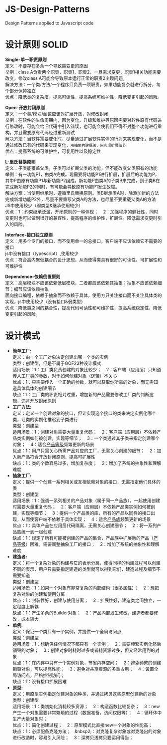 # JS-Design-Patterns
Design Patterns applied to Javascript code

# 设计原则 SOLID

**Single-单一职责原则<br>**
定义：不要存在多余一个导致类变更的原因<br>
举例：class A负责两个职责，职责1，职责2，一旦需求变更，职责1相关功能需要改变，修改class A可能会导致原本运行正常的职责2出现问题。<br>
解决方法：一个类/方法/一个程序只负责一项职责，如果功能复杂就进行拆分，每个部分保持独立<br>
优点：降低类的复杂度，提高可读性，提高系统可维护性，降低变更引起的风险。<br>

**Open-开放封闭原则<br>**
定义：一个类/模块/函数应该对扩展开放，对修改封闭<br>
举例：在软件的生命周期内，因为变化、升级和维护等原因需要对软件原有代码进行修改时，可能会给旧代码中引入错误，也可能会使我们不得不对整个功能进行重构，并且需要原有代码经过重新测试<br>
解决方法：当软件需要变化时，尽量通过扩展软件实体的行为来实现变化，而不是通过修改已有的代码来实现变化，```用抽象构建框架，用实现扩展细节```<br>
优点：提高系统的可维护性，可复用性以及稳定性<br>

**L-里氏替换原则<br>**
定义：子类能覆盖父类，子类可以扩展父类的功能，但不能改变父类原有的功能<br>
举例：有一功能P1，由类A完成。现需要将功能P1进行扩展，扩展后的功能为P，其中P由原有功能P1与新功能P2组成。新功能P由类A的子类B来完成，则子类B在完成新功能P2的同时，有可能会导致原有功能P1发生故障。<br>
解决方案：当使用继承时，遵循里氏替换原则。类B继承类A时，除添加新的方法完成新增功能P2外，尽量不要重写父类A的方法，也尽量不要重载父类A的方法
JS中使用较少（弱类型&继承使用较少）<br>
优点：1：约束继承泛滥，开闭原则的一种体现；&nbsp;&nbsp;&nbsp;&nbsp;2：加强程序的健壮性，同时变更时也可以做到很好的兼容性，提高程序的维护性，扩展性。降低需求变更时引入的风险。


**Interface-接口独立原则<br>**
定义：用多个专门的接口，而不使用单一的总接口，客户端不应该依赖它不需要的接口<br>
js中没有接口（typescript）,使用较少<br>
优点：符合高内聚低耦合的设计思想，从而使得类具有很好的可读性，可扩展性和可维护性<br>

**Dependence-依赖倒置原则<br>**
定义：高层模块不应该依赖低层模块，二者都应该依赖其抽象；抽象不应该依赖细节；细节应该依赖抽象<br>
面向接口编程，依赖于抽象而不依赖于具体，使用方只关注接口而不关注具体类的实现，js中使用较少（没有接口&弱类型）<br>
优点：降低类之间的耦合性，提高代码可读性和可维护性，提高系统稳定性，降低变更引起的风险。<br>

# 设计模式
- **简单工厂:**<br>
定义：由一个工厂对象决定创建出哪一个类的实例<br>
类型：创建型，但是不属于GOF23种设计模式<br>
适用场景：1：工厂类负责创建的对象比较少；&nbsp;&nbsp;&nbsp;&nbsp;2：客户端（应用层）只知道传入工厂类的参数，对于如何创建对象（逻辑）不关心<br>
优点：1：只需要传入一个正确的参数，就可以获取你所需的对象，而无需知道具体具体的创建细节<br>
缺点：1：工厂类的职责相对过重，增加新的产品需要修改工厂类的判断逻辑，违背开放封闭原则<br>
- **工厂方法:**<br>
定义：定义一个创建对象的接口，但让实现这个接口的类来决定实例化哪个类，让类的实例化推迟到子类进行<br>
类型：创建型<br>
适用场景：1：创建对象需要大量重复代码；&nbsp;&nbsp;&nbsp;&nbsp;2：客户端（应用层）不依赖产品类实例如何被创建，实现等细节；&nbsp;&nbsp;&nbsp;&nbsp;3：一个类通过其子类来指定创建哪个对象；&nbsp;&nbsp;&nbsp;&nbsp;4：适合[产品等级](https://blog.csdn.net/lovelion/article/details/9319323)频繁更新的场景<br>
优点：1：用户只需关心所需产品对应的工厂，无需关心创建的细节；&nbsp;&nbsp;&nbsp;&nbsp;2：加入新产品符合开放封闭原则，提高可扩展性<br>
缺点：1：类的个数容易过多，增加复杂度；&nbsp;&nbsp;&nbsp;&nbsp;2：增加了系统的抽象性和理解难度<br>
- **抽象工厂:**<br>
定义：提供一个创建一系列相关或互相依赖对象的接口，无需指定他们具体的类<br>
类型：创建型<br>
适用场景：1：强调一系列相关的产品对象（属于同一产品族），一起使用创建时需要大量重复代码；&nbsp;&nbsp;&nbsp;&nbsp;2：客户端（应用层）不依赖产品类实例如何被创建，实现等细节；&nbsp;&nbsp;&nbsp;&nbsp;3：提供一个产品类的库，所有的产品以同样的接口出现，从而使客户端不依赖于具体实现；&nbsp;&nbsp;&nbsp;&nbsp;4：适合[产品族](https://blog.csdn.net/lovelion/article/details/9319323)频繁更新的场景<br>
优点：1：具体产品在应用层代码隔离，无需关心创建细节；&nbsp;&nbsp;&nbsp;&nbsp;2：将一系列产品族统一到一起创建<br>
缺点：1：规定了所有可能被创建的产品的集合，产品族中扩展新的产品（[产品等级](https://blog.csdn.net/lovelion/article/details/9319323)）困难，需要调整抽象工厂的接口；&nbsp;&nbsp;&nbsp;&nbsp;2：增加了系统的抽象性和理解难度<br>
- **建造者:**<br>
定义：将一个复杂对象的构建与它的表示分离，使得同样的构建过程可以创建不同的表示，用户只需要指定建造的类型就可以得到它们，建造过程及细节不需要知道<br>
类型：创建型<br>
适用场景：1：如果一个对象有非常复杂的内部结构（很多属性）；&nbsp;&nbsp;&nbsp;&nbsp;2：想把复杂对象的创建和使用分离<br>
优点：1：封装性好，创建与使用分离；&nbsp;&nbsp;&nbsp;&nbsp;2：扩展性好，建造类之间独立，一定程度上解耦<br>
缺点：1：产生多余的Builder对象；&nbsp;&nbsp;&nbsp;&nbsp;2：产品内部发生修改，建造者都要修改，成本较大<br>
- **单例:**<br>
定义：保证一个类只有一个实例，并提供一个全局访问点<br>
类型：创建型<br>
适用场景：1：想确保任何情况下都只有一个实例；&nbsp;&nbsp;&nbsp;&nbsp;2：需要频繁实例化然后销毁的对象；&nbsp;&nbsp;&nbsp;&nbsp;3：创建对象时耗时过多或者耗资源过多，但又经常用到的对象<br>
优点：1：在内存中只有一个实例对象，节省内存空间；&nbsp;&nbsp;&nbsp;&nbsp;2：避免频繁的创建销毁对象，可以提高性能；&nbsp;&nbsp;&nbsp;&nbsp;3：避免对共享资源的多重占用；&nbsp;&nbsp;&nbsp;&nbsp;4：设置全局访问点，严格控制访问；&nbsp;&nbsp;&nbsp;&nbsp;<br>
缺点：1：没有接口扩展困难<br>
- **原型:**<br>
定义：用原型实例指定创建对象的种类，并通过拷贝这些原型创建新的对象<br>
类型：创建型<br>
适用场景：1：类初始化消耗较多资源；&nbsp;&nbsp;&nbsp;&nbsp;2：构造函数比较复杂；&nbsp;&nbsp;&nbsp;&nbsp;3：new产生一个对象需要非常繁琐的过程（数据准备，访问权限等）；&nbsp;&nbsp;&nbsp;&nbsp;4：循环体中生产大量对象时；<br>
优点：1：简化创建过程；&nbsp;&nbsp;&nbsp;&nbsp;2：原型模式比直接new一个对象的性能高；<br>
缺点：1：必须配备克隆方法；&nbsp;&nbsp;&nbsp;&nbsp2;：对克隆复杂对象或对克隆出的对象进行改造时，容易引入风险；&nbsp;&nbsp;&nbsp;&nbsp;3：深拷贝浅拷贝要运用得当；



